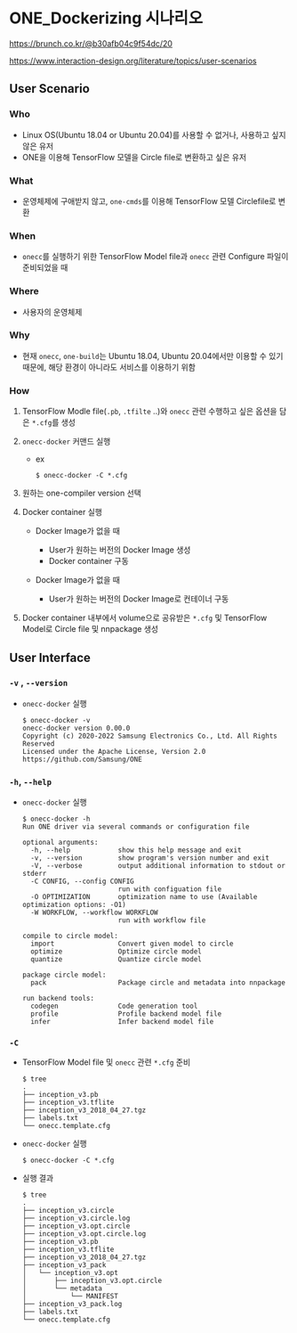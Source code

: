 # ONE_Dockerizing 시나리오

https://brunch.co.kr/@b30afb04c9f54dc/20

https://www.interaction-design.org/literature/topics/user-scenarios

## User Scenario

### Who

- Linux OS(Ubuntu 18.04 or Ubuntu 20.04)를 사용할 수 없거나, 사용하고 싶지 않은 유저
- ONE을 이용해 TensorFlow 모델을 Circle file로 변환하고 싶은 유저 

### What

- 운영체제에 구애받지 않고, `one-cmds`를 이용해 TensorFlow 모델 Circlefile로 변환 

### When

- `onecc`를 실행하기 위한 TensorFlow Model file과 `onecc` 관련 Configure 파일이 준비되었을 때 

### Where

- 사용자의 운영체제 

### Why

- 현재 `onecc`, `one-build`는 Ubuntu 18.04, Ubuntu 20.04에서만 이용할 수 있기 때문에, 해당 환경이 아니라도 서비스를 이용하기 위함 

### How

1. TensorFlow Modle file(`.pb`, `.tfilte` ..)와 `onecc` 관련  수행하고 싶은 옵션을 담은 `*.cfg`를 생성

2. `onecc-docker` 커맨드 실행 

    - ex

        ```
        $ onecc-docker -C *.cfg
        ```

3. 원하는 one-compiler version 선택 

4. Docker container 실행

    - Docker Image가 없을 때 
        - User가 원하는 버전의 Docker Image 생성 
        - Docker container 구동 

    - Docker Image가 없을 때 
        - User가 원하는 버전의 Docker Image로 컨테이너 구동 

5. Docker container 내부에서 volume으로 공유받은 `*.cfg` 및 TensorFlow Model로 Circle file 및 nnpackage 생성 

## User Interface

### `-v` , `--version`

- `onecc-docker` 실행

    ```
    $ onecc-docker -v 
    onecc-docker version 0.00.0
    Copyright (c) 2020-2022 Samsung Electronics Co., Ltd. All Rights Reserved
    Licensed under the Apache License, Version 2.0
    https://github.com/Samsung/ONE
    ```

### `-h`, `--help`

- `onecc-docker` 실행

    ```
    $ onecc-docker -h
    Run ONE driver via several commands or configuration file
    
    optional arguments:
      -h, --help            show this help message and exit
      -v, --version         show program's version number and exit
      -V, --verbose         output additional information to stdout or stderr
      -C CONFIG, --config CONFIG
                            run with configuation file
      -O OPTIMIZATION       optimization name to use (Available optimization options: -O1)
      -W WORKFLOW, --workflow WORKFLOW
                            run with workflow file
    
    compile to circle model:
      import                Convert given model to circle
      optimize              Optimize circle model
      quantize              Quantize circle model
    
    package circle model:
      pack                  Package circle and metadata into nnpackage
    
    run backend tools:
      codegen               Code generation tool
      profile               Profile backend model file
      infer                 Infer backend model file
    ```

### `-C`

- TensorFlow Model file 및 `onecc` 관련 `*.cfg` 준비 

    ```
    $ tree
    .
    ├── inception_v3.pb
    ├── inception_v3.tflite
    ├── inception_v3_2018_04_27.tgz
    ├── labels.txt
    └── onecc.template.cfg
    ```

- `onecc-docker` 실행 

    ```
    $ onecc-docker -C *.cfg
    ```

- 실행 결과 

    ```
    $ tree
    .
    ├── inception_v3.circle
    ├── inception_v3.circle.log
    ├── inception_v3.opt.circle
    ├── inception_v3.opt.circle.log
    ├── inception_v3.pb
    ├── inception_v3.tflite
    ├── inception_v3_2018_04_27.tgz
    ├── inception_v3_pack
    │   └── inception_v3.opt
    │       ├── inception_v3.opt.circle
    │       └── metadata
    │           └── MANIFEST
    ├── inception_v3_pack.log
    ├── labels.txt
    └── onecc.template.cfg
    ```

    
